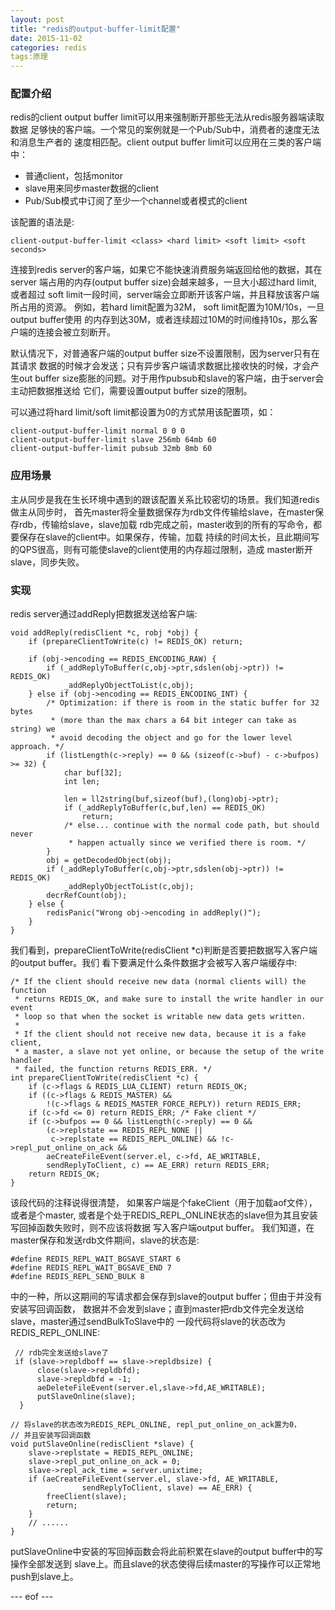 ```yaml
---
layout: post
title: "redis的output-buffer-limit配置"
date: 2015-11-02
categories: redis
tags:原理
---
```


### **配置介绍** ###

redis的client output buffer limit可以用来强制断开那些无法从redis服务器端读取数据
足够快的客户端。一个常见的案例就是一个Pub/Sub中，消费者的速度无法和消息生产者的
速度相匹配。client output buffer limit可以应用在三类的客户端中：

- 普通client，包括monitor
- slave用来同步master数据的client
- Pub/Sub模式中订阅了至少一个channel或者模式的client

该配置的语法是:

    client-output-buffer-limit <class> <hard limit> <soft limit> <soft seconds>

连接到redis server的客户端，如果它不能快速消费服务端返回给他的数据，其在server
端占用的内存(output buffer size)会越来越多，一旦大小超过hard limit, 或者超过
soft limit一段时间，server端会立即断开该客户端，并且释放该客户端所占用的资源。
例如，若hard limit配置为32M， soft limit配置为10M/10s，一旦output buffer使用
的内存到达30M，或者连续超过10M的时间维持10s，那么客户端的连接会被立刻断开。

默认情况下，对普通客户端的output buffer size不设置限制，因为server只有在其请求
数据的时候才会发送；只有异步客户端请求数据比接收快的时候，才会产生out buffer 
size膨胀的问题。对于用作pubsub和slave的客户端，由于server会主动把数据推送给
它们，需要设置output buffer size的限制。

可以通过将hard limit/soft limit都设置为0的方式禁用该配置项，如：

    client-output-buffer-limit normal 0 0 0 
    client-output-buffer-limit slave 256mb 64mb 60 
    client-output-buffer-limit pubsub 32mb 8mb 60 

### **应用场景** ###

主从同步是我在生长环境中遇到的跟该配置关系比较密切的场景。我们知道redis做主从同步时，
首先master将全量数据保存为rdb文件传输给slave，在master保存rdb，传输给slave，slave加载
rdb完成之前，master收到的所有的写命令，都要保存在slave的client中。如果保存，传输，加载
持续的时间太长，且此期间写的QPS很高，则有可能使slave的client使用的内存超过限制，造成
master断开slave，同步失败。

### **实现** ###

redis server通过addReply把数据发送给客户端:

    void addReply(redisClient *c, robj *obj) {
        if (prepareClientToWrite(c) != REDIS_OK) return;
    
        if (obj->encoding == REDIS_ENCODING_RAW) {
            if (_addReplyToBuffer(c,obj->ptr,sdslen(obj->ptr)) != REDIS_OK)
                _addReplyObjectToList(c,obj);
        } else if (obj->encoding == REDIS_ENCODING_INT) {
            /* Optimization: if there is room in the static buffer for 32 bytes
             * (more than the max chars a 64 bit integer can take as string) we
             * avoid decoding the object and go for the lower level approach. */
            if (listLength(c->reply) == 0 && (sizeof(c->buf) - c->bufpos) >= 32) {
                char buf[32];
                int len;
    
                len = ll2string(buf,sizeof(buf),(long)obj->ptr);
                if (_addReplyToBuffer(c,buf,len) == REDIS_OK)
                    return;
                /* else... continue with the normal code path, but should never
                 * happen actually since we verified there is room. */
            }
            obj = getDecodedObject(obj);
            if (_addReplyToBuffer(c,obj->ptr,sdslen(obj->ptr)) != REDIS_OK)
                _addReplyObjectToList(c,obj);
            decrRefCount(obj);
        } else {
            redisPanic("Wrong obj->encoding in addReply()");
        }
    }

我们看到，prepareClientToWrite(redisClient *c)判断是否要把数据写入客户端的output buffer。我们
看下要满足什么条件数据才会被写入客户端缓存中:

    /* If the client should receive new data (normal clients will) the function
     * returns REDIS_OK, and make sure to install the write handler in our event
     * loop so that when the socket is writable new data gets written.
     *
     * If the client should not receive new data, because it is a fake client,
     * a master, a slave not yet online, or because the setup of the write handler
     * failed, the function returns REDIS_ERR. */
    int prepareClientToWrite(redisClient *c) {
        if (c->flags & REDIS_LUA_CLIENT) return REDIS_OK;
        if ((c->flags & REDIS_MASTER) &&
            !(c->flags & REDIS_MASTER_FORCE_REPLY)) return REDIS_ERR;
        if (c->fd <= 0) return REDIS_ERR; /* Fake client */
        if (c->bufpos == 0 && listLength(c->reply) == 0 &&
            (c->replstate == REDIS_REPL_NONE ||
             c->replstate == REDIS_REPL_ONLINE) && !c->repl_put_online_on_ack &&
            aeCreateFileEvent(server.el, c->fd, AE_WRITABLE,
            sendReplyToClient, c) == AE_ERR) return REDIS_ERR;
        return REDIS_OK;
    }

该段代码的注释说得很清楚， 如果客户端是个fakeClient（用于加载aof文件），或者是个master,
或者是个处于REDIS\_REPL\_ONLINE状态的slave但为其且安装写回掉函数失败时，则不应该将数据
写入客户端output buffer。 我们知道，在master保存和发送rdb文件期间，slave的状态是:

    #define REDIS_REPL_WAIT_BGSAVE_START 6    
    #define REDIS_REPL_WAIT_BGSAVE_END 7      
    #define REDIS_REPL_SEND_BULK 8            

中的一种，所以这期间的写请求都会保存到slave的output buffer；但由于并没有安装写回调函数，
数据并不会发到slave；直到master把rdb文件完全发送给slave，master通过sendBulkToSlave中的
一段代码将slave的状态改为REDIS\_REPL\_ONLINE:

     // rdb完全发送给slave了
     if (slave->repldboff == slave->repldbsize) {
          close(slave->repldbfd);
          slave->repldbfd = -1;
          aeDeleteFileEvent(server.el,slave->fd,AE_WRITABLE);
          putSlaveOnline(slave);
      }
    
    // 将slave的状态改为REDIS_REPL_ONLINE, repl_put_online_on_ack置为0，
    // 并且安装写回调函数
    void putSlaveOnline(redisClient *slave) {
        slave->replstate = REDIS_REPL_ONLINE;
        slave->repl_put_online_on_ack = 0;
        slave->repl_ack_time = server.unixtime;
        if (aeCreateFileEvent(server.el, slave->fd, AE_WRITABLE,
                    sendReplyToClient, slave) == AE_ERR) {
            freeClient(slave);
            return;
        }
        // ......
    }

putSlaveOnline中安装的写回掉函数会将此前积累在slave的output buffer中的写操作全部发送到
slave上。而且slave的状态使得后续master的写操作可以正常地push到slave上。

--- eof ---

